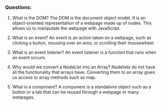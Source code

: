 ### Questions:
1. What is the DOM?
The DOM is the document object model. It is an object-oriented representation of a webpage made up of nodes. This allows us
  to manipulate the webpage with JavaScript.

2. What is an event?
An event is an action taken on a webpage, such as clicking a button, mousing over an area, or scrolling their mousewheel.

3. What is an event listener?
An event listener is a function that runs when an event occurs.

4. Why would we convert a NodeList into an Array?
Nodelists do not have all the functionality that arrays have. Converting them to an array gives us access to array methods such as map.

5. What is a component? 
A component is a standalone object such as a button or a tab that can be reused through a webpage or many webpages.
